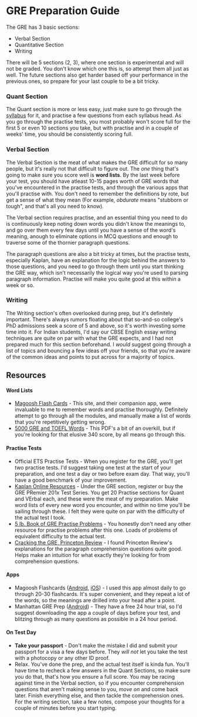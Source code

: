 # GRE Preparation Guide

The GRE has 3 basic sections:

* Verbal Section
* Quantitative Section
* Writing

There will be 5 sections (2, 3), where one section is experimental and will not be graded. You don't know which one this is, so attempt them all just as well. The future sections also get harder based off your performance in the previous ones, so prepare for your last couple to be a bit tricky.

### Quant Section

The Quant section is more or less easy, just make sure to go through the [syllabus](https://www.ets.org/gre/revised_general/prepare/quantitative_reasoning) for it, and practise a few questions from each syllabus head. As you go through the practise tests, you most probably won't score full for the first 5 or even 10 sections you take, but with practise and in a couple of weeks' time, you should be consistently scoring full.

### Verbal Section

The Verbal Section is the meat of what makes the GRE difficult for so many people, but it's really not that difficult to figure out. The <i>one</i> thing that's going to make sure you score well is <b>word lists</b>. By the last week before your test, you should have atleast 10-15 pages worth of GRE words that you've encountered in the practise tests, and through the various apps that you'll practise with. You don't need to remember the definitions by rote, but get a sense of what they mean (For example, <i> obdurate</i> means "stubborn or tough", and that's all you need to know).

The Verbal section requires practise, and an essential thing you need to do is continuously keep noting down words you didn't know the meanings to, and go over them every few days until you have a sense of the word's meaning, anough to eliminate options in MCQ questions and enough to traverse some of the thornier paragraph questions.

The paragraph questions are also a bit tricky at times, but the practise tests, especially Kaplan, have an explanation for the logic behind the answers to those questions, and you need to go through them until you start thinking the GRE way, which isn't necessarily the logical way you're used to parsing paragraph information. Practise will make you quite good at this within a week or so.

### Writing

The Writing section's often overlooked during prep, but it's definitely important. There's always rumors floating about that so-and-so college's PhD admissions seek a score of 5 and above, so it's worth investing some time into it. For Indian students, I'd say our CBSE English essay writing techniques are quite on par with what the GRE expects, and I had not prepared much for this section beforehand. I <i>would</i> suggest going through a list of topics and bouncing a few ideas off your friends, so that you're aware of the common ideas and points to put across for a majority of topics.

## Resources

#### Word Lists

* [Magoosh Flash Cards](https://gre.magoosh.com/flashcards/vocabulary/decks) - This site, and their companion app, were invaluable to me to remember words and practise thoroughly. Definitely attempt to go through all the modules, and manually make a list of words that you're repetitively getting wrong.
* [5000 GRE and TOEFL Words](https://drive.google.com/file/d/0B49ZdpZV9rTHYUhfOUhjYUtzU3c/view?usp=sharing) - This PDF's a bit of an overkill, but if you're looking for that elusive 340 score, by all means go through this.

#### Practise Tests

* Official ETS Practise Tests - When you register for the GRE, you'll get two practise tests. I'd suggest taking one test at the start of your preparation, and one test a day or two before exam day. That way, you'll have a good benchmark of your improvement.
* [Kaplan Online Resources](https://www.kaptest.com/pages/booksonline) - Under the GRE section, register or buy the GRE PRemier 201x Test Series. You get 20 Practise sections for Quant and VErbal each, and these were the meat of my preparation. Make word lists of every new word you encounter, and within no time you'll be sailing through these. I felt they were quite on par with the difficulty of the actual test I took.
* [5 lb. Book of GRE Practise Problems](https://www.amazon.com/lb-Book-GRE-Practice-Problems/dp/1937707296) - You honestly don't need any other resource for practise problems after this one. Loads of problems of equivalent difficulty to the actual test.
* [Cracking the GRE, Princeton Review](https://www.amazon.com/Cracking-Practice-Graduate-School-Preparation/dp/0804126046/ref=sr_1_2?s=books&ie=UTF8&qid=1503045266&sr=1-2&keywords=cracking+the+new+gre) - I found Princeton Review's explanations for the paragraph comprehension questions quite good. Helps make an intuition for what exactly they're looking for from comprehension questions.

#### Apps

* Magoosh Flashcards ([Android](https://play.google.com/store/apps/details?id=com.magoosh.flashcards.gre&hl=en), [iOS](https://itunes.apple.com/us/app/gre-vocabulary-flashcards-from-magoosh/id672962658?mt=8)) - I used this app almost daily to go through 20-30 flashcards. It's super convenient, and they repeat a lot of the words, so the meanings are drilled into your head after a point.
* Manhattan GRE Prep ([Android](https://play.google.com/store/apps/details?id=com.hltcorp.gre&hl=en)) - They have a free 24 hour trial, so I'd suggest downloading the app a couple of days before your test, and blitzing through as many questions as possible in a 24 hour period.

#### On Test Day

* <b>Take your passport</b> - Don't make the mistake I did and submit your passport for a visa a few days before. They <i>will not</i> let you take the test with a photocopy or any other ID proof.
* Relax. You've done the prep, and the actual test itself is kinda fun. You'll have time to recheck a few answers in the Quant Sections, so make sure you do that, that's how you ensure a full score. You may be racing against time in the Verbal section, so if you encounter comprehension questions that aren't making sense to you, <i>move on</i> and come back later. Finish everything else, and then tackle the comprehension ones. For the writing section, take a few notes, compose your thoughts for a couple of minutes before you start typing.